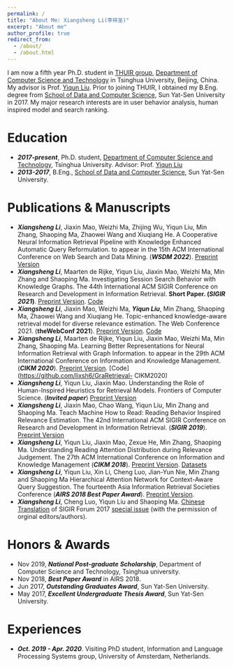 ```yaml
---
permalink: /
title: "About Me: Xiangsheng Li(李祥圣)"
excerpt: "About me"
author_profile: true
redirect_from: 
  - /about/
  - /about.html
---
```


I am now a fifth year Ph.D. student in [THUIR group](http://www.thuir.cn/), [Department of Computer Science and Technology](http://www.cs.tsinghua.edu.cn) in Tsinghua University, Beijing, China. My advisor is Prof. [Yiqun Liu](http://www.thuir.cn/group/~YQLiu/). Prior to joining THUIR, I obtained my B.Eng. degree from [School of Data and Computer Science](http://sdcs.sysu.edu.cn), Sun Yat-Sen University in 2017. My major research interests are in user behavior analysis, human inspired model and search ranking.


Education
======
* ***2017-present***, Ph.D. student, [Department of Computer Science and Technology](http://www.cs.tsinghua.edu.cn), Tsinghua University. Advisor: Prof. [Yiqun Liu](http://www.thuir.cn/group/~YQLiu/)
* ***2013-2017***, B.Eng., [School of Data and Computer Science](http://sdcs.sysu.edu.cn), Sun Yat-Sen University.


Publications & Manuscripts
======

* ***Xiangsheng Li***, Jiaxin Mao, Weizhi Ma, Zhijing Wu, Yiqun Liu, Min Zhang, Shaoping Ma, Zhaowei Wang and Xiuqiang He. A Cooperative Neural Information Retrieval Pipeline with Knowledge Enhanced Automatic Query Reformulation. to appear in the 15th ACM International Conference on Web Search and Data Mining. (***WSDM 2022***). [Preprint Version](https://lixsh6.github.io/files/wsdm2022-fp-xiangsheng.pdf)
* ***Xiangsheng Li***, Maarten de Rijke, Yiqun Liu, Jiaxin Mao, Weizhi Ma, Min Zhang and Shaoping Ma. Investigating Session Search Behavior with Knowledge Graphs. The 44th International ACM SIGIR Conference on Research and Development in Information Retrieval. **Short Paper. (*SIGIR 2021*)**. [Preprint Version](http://www.thuir.cn/group/~YQLiu/publications/SIGIR2021Li.pdf). [Code](https://github.com/lixsh6/KnowledgeAnlysis-SIGIR2021-SP)
* ***Xiangsheng Li***, Jiaxin Mao, Weizhi Ma, ***Yiqun Liu***, Min Zhang, Shaoping Ma, Zhaowei Wang and Xiuqiang He. Topic-enhanced knowledge-aware retrieval model for diverse relevance estimation. The Web Conference 2021. (**theWebConf 2021**). [Preprint Version](http://www.thuir.cn/group/~YQLiu/publications/WWW2021Li.pdf). [Code](https://github.com/lixsh6/TEKM-ranker)
* ***Xiangsheng Li***, Maarten de Rijke, Yiqun Liu, Jiaxin Mao, Weizhi Ma, Min Zhang, Shaoping Ma. Learning Better Representations for Neural Information Retrieval with Graph Information. to appear in the 29th ACM International Conference on Information and Knowledge Management. (***CIKM 2020***). [Preprint Version](http://www.thuir.cn/group/~YQLiu/publications/CIKM2020Li.pdf). [Code](https://github.com/lixsh6/GraRetrieval- CIKM2020)
* ***Xiangsheng Li***, Yiqun Liu, Jiaxin Mao. Understanding the Role of Human-Inspired Heuristics for Retrieval Models. Frontiers of Computer Science. (***Invited paper***) [Preprint Version](http://www.thuir.cn/group/~YQLiu/publications/FCS2020Li.pdf)
* ***Xiangsheng Li***, Jiaxin Mao, Chao Wang, Yiqun Liu, Min Zhang and Shaoping Ma. Teach Machine How to Read: Reading Behavior Inspired Relevance Estimation. The 42nd International ACM SIGIR Conference on Research and Development in Information Retrieval.  (***SIGIR 2019***). [Preprint Version](http://www.thuir.cn/group/~YQLiu/publications/SIGIR2019Li.pdf)
* ***Xiangsheng Li***, Yiqun Liu, Jiaxin Mao, Zexue He, Min Zhang, Shaoping Ma. Understanding Reading Attention Distribution during Relevance Judgement. The 27th ACM International Conference on Information and Knowledge Management (***CIKM 2018***). [Preprint Version](http://www.thuir.cn/group/~YQLiu/publications/CIKM18Li.pdf). [Datasets](https://drive.google.com/file/d/18namIxTDGhM2udCqquKYeHQvJI1zJZ27/view?usp=sharing)
* ***Xiangsheng Li***, Yiqun Liu, Xin Li, Cheng Luo, Jian-Yun Nie, Min Zhang and Shaoping Ma Hierarchical Attention Network for Context-Aware Query Suggestion. The fourteenth Asia Information Retrieval Societies Conference (***AIRS 2018 Best Paper Award***). [Preprint Version](http://www.thuir.cn/group/~YQLiu/publications/AIRS2018Li.pdf).
* ***Xiangsheng Li***, Cheng Luo, Yiqun Liu and Shaoping Ma. [Chinese Translation](http://www.thuir.cn/group/~YQLiu/publications/SIGIRForumSI.pdf) of SIGIR Forum 2017 [special issue](http://sigir.org/forum/issues/july-special-issue-2017/) (with the permission of orginal editors/authors).




Honors & Awards
======
* Nov 2019, ***National Post-graduate Scholarship***, Department of Computer Science and Technology, Tsinghua university.
* Nov 2018, ***Best Paper Award*** in AIRS 2018.
* Jun 2017, ***Outstanding Graduates Award***, Sun Yat-Sen University.
* May 2017, ***Excellent Undergraduate Thesis Award***, Sun Yat-Sen University.

Experiences
======
* ***Oct. 2019 - Apr. 2020***. Visiting PhD student, Information and Language Processing Systems group, University of Amsterdam, Netherlands.

